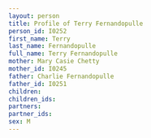 ```yaml
---
layout: person
title: Profile of Terry Fernandopulle
person_id: I0252
first_name: Terry
last_name: Fernandopulle
full_name: Terry Fernandopulle
mother: Mary Casie Chetty
mother_id: I0245
father: Charlie Fernandopulle
father_id: I0251
children:
children_ids:
partners:
partner_ids:
sex: M
---
```


